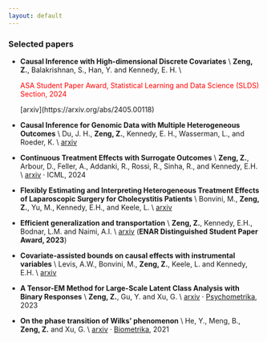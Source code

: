 ```yaml
---
layout: default
---
```



### Selected papers

- **Causal Inference with High-dimensional Discrete Covariates** \\
     **Zeng, Z.**, Balakrishnan, S., Han, Y. and Kennedy, E. H. \\
     <p style="color: red;">ASA Student Paper Award, Statistical Learning and Data Science (SLDS) Section, 2024</p>
    [arxiv](https://arxiv.org/abs/2405.00118)

- **Causal Inference for Genomic Data with Multiple Heterogeneous Outcomes** \\
    Du, J. H., **Zeng, Z.**, Kennedy, E. H., Wasserman, L., and Roeder, K. \\
    [arxiv](https://arxiv.org/abs/2404.09119) 

- **Continuous Treatment Effects with Surrogate Outcomes** \\
    **Zeng, Z.**, Arbour, D., Feller, A., Addanki, R., Rossi, R., Sinha, R., and Kennedy, E.H. \\
    [arxiv](https://arxiv.org/abs/2402.00168) · ICML, 2024

- **Flexibly Estimating and Interpreting Heterogeneous Treatment Effects of Laparoscopic Surgery for Cholecystitis Patients** \\
    Bonvini, M., **Zeng, Z.**, Yu, M., Kennedy, E.H., and Keele, L. \\
    [arxiv](https://arxiv.org/abs/2311.04359) 

- **Efficient generalization and transportation** \\
    **Zeng, Z.**, Kennedy, E.H., Bodnar, L.M. and Naimi, A.I. \\
    [arxiv](https://arxiv.org/abs/2302.00092) (**ENAR Distinguished Student Paper Award, 2023**)

- **Covariate-assisted bounds on causal effects with instrumental variables** \\
    Levis, A.W., Bonvini, M., **Zeng, Z.**, Keele, L. and Kennedy, E.H. \\
    [arxiv](https://arxiv.org/abs/2301.12106) 

- **A Tensor-EM Method for Large-Scale Latent Class Analysis with Binary Responses** \\
    **Zeng, Z.**, Gu, Y. and Xu, G. \\
    [arxiv](https://arxiv.org/abs/2103.16036) · [Psychometrika](https://link.springer.com/article/10.1007/s11336-022-09887-1), 2023
    

- **On the phase transition of Wilks’ phenomenon** \\
    He, Y., Meng, B., **Zeng, Z.** and Xu, G. \\
    [arxiv](https://arxiv.org/abs/2008.05974) · [Biometrika](https://academic.oup.com/biomet/article-abstract/108/3/741/5911091), 2021
   




